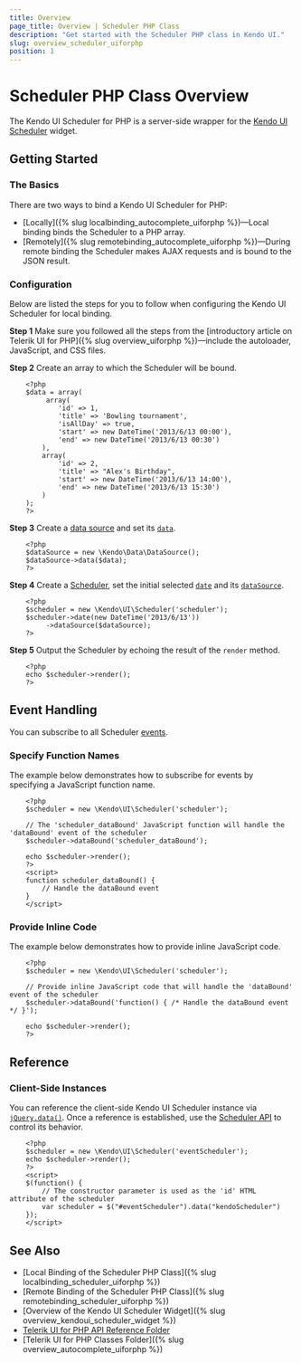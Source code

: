 ```yaml
---
title: Overview
page_title: Overview | Scheduler PHP Class
description: "Get started with the Scheduler PHP class in Kendo UI."
slug: overview_scheduler_uiforphp
position: 1
---
```


# Scheduler PHP Class Overview

The Kendo UI Scheduler for PHP is a server-side wrapper for the [Kendo UI Scheduler](/api/javascript/ui/scheduler) widget.

## Getting Started

### The Basics

There are two ways to bind a Kendo UI Scheduler for PHP:

* [Locally]({% slug localbinding_autocomplete_uiforphp %})&mdash;Local binding binds the Scheduler to a PHP array.
* [Remotely]({% slug remotebinding_autocomplete_uiforphp %})&mdash;During remote binding the Scheduler makes AJAX requests and is bound to the JSON result.

### Configuration

Below are listed the steps for you to follow when configuring the Kendo UI Scheduler for local binding.

**Step 1** Make sure you followed all the steps from the [introductory article on Telerik UI for PHP]({% slug overview_uiforphp %})&mdash;include the autoloader, JavaScript, and CSS files.

**Step 2** Create an array to which the Scheduler will be bound.



        <?php
        $data = array(
             array(
                'id' => 1,
                'title' => 'Bowling tournament',
                'isAllDay' => true,
                'start' => new DateTime('2013/6/13 00:00'),
                'end' => new DateTime('2013/6/13 00:30')
            ),
            array(
                'id' => 2,
                'title' => "Alex's Birthday",
                'start' => new DateTime('2013/6/13 14:00'),
                'end' => new DateTime('2013/6/13 15:30')
            )
        );
        ?>

**Step 3** Create a [data source](/api/php/Kendo/Data/DataSource) and set its [`data`](/api/php/Kendo/Data/DataSource#data).



        <?php
        $dataSource = new \Kendo\Data\DataSource();
        $dataSource->data($data);
        ?>

**Step 4** Create a [Scheduler](/api/php/Kendo/UI/Scheduler), set the initial selected [`date`](/api/php/Kendo/UI/Scheduler#date) and its [`dataSource`](/api/php/Kendo/UI/Scheduler#datasource).



        <?php
        $scheduler = new \Kendo\UI\Scheduler('scheduler');
        $scheduler->date(new DateTime('2013/6/13'))
             ->dataSource($dataSource);
        ?>

**Step 5** Output the Scheduler by echoing the result of the `render` method.



        <?php
        echo $scheduler->render();
        ?>

## Event Handling

You can subscribe to all Scheduler [events](/api/javascript/ui/scheduler#events).

### Specify Function Names

The example below demonstrates how to subscribe for events by specifying a JavaScript function name.



        <?php
        $scheduler = new \Kendo\UI\Scheduler('scheduler');

        // The 'scheduler_dataBound' JavaScript function will handle the 'dataBound' event of the scheduler
        $scheduler->dataBound('scheduler_dataBound');

        echo $scheduler->render();
        ?>
        <script>
        function scheduler_dataBound() {
            // Handle the dataBound event
        }
        </script>

### Provide Inline Code

The example below demonstrates how to provide inline JavaScript code.



        <?php
        $scheduler = new \Kendo\UI\Scheduler('scheduler');

        // Provide inline JavaScript code that will handle the 'dataBound' event of the scheduler
        $scheduler->dataBound('function() { /* Handle the dataBound event */ }');

        echo $scheduler->render();
        ?>

<!--*-->
## Reference

### Client-Side Instances

You can reference the client-side Kendo UI Scheduler instance via [`jQuery.data()`](http://api.jquery.com/jQuery.data/). Once a reference is established, use the [Scheduler API](/api/javascript/ui/scheduler#methods) to control its behavior.



        <?php
        $scheduler = new \Kendo\UI\Scheduler('eventScheduler');
        echo $scheduler->render();
        ?>
        <script>
        $(function() {
            // The constructor parameter is used as the 'id' HTML attribute of the scheduler
            var scheduler = $("#eventScheduler").data("kendoScheduler")
        });
        </script>

## See Also

* [Local Binding of the Scheduler PHP Class]({% slug localbinding_scheduler_uiforphp %})
* [Remote Binding of the Scheduler PHP Class]({% slug remotebinding_scheduler_uiforphp %})
* [Overview of the Kendo UI Scheduler Widget]({% slug overview_kendoui_scheduler_widget %})
* [Telerik UI for PHP API Reference Folder](/api/php/Kendo/UI/AutoComplete)
* [Telerik UI for PHP Classes Folder]({% slug overview_autocomplete_uiforphp %})
